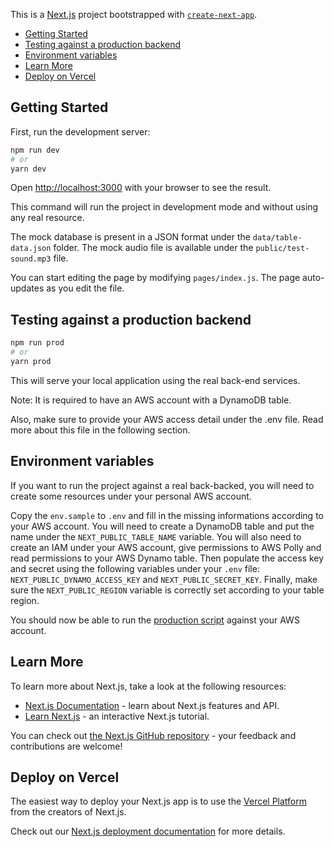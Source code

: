 This is a [Next.js](https://nextjs.org/) project bootstrapped with [`create-next-app`](https://github.com/vercel/next.js/tree/canary/packages/create-next-app).

- [Getting Started](#getting-started)
- [Testing against a production backend](#testing-against-a-production-backend)
- [Environment variables](#environment-variables)
- [Learn More](#learn-more)
- [Deploy on Vercel](#deploy-on-vercel)

## Getting Started

First, run the development server:

```bash
npm run dev
# or
yarn dev
```

Open [http://localhost:3000](http://localhost:3000) with your browser to see the result.

This command will run the project in development mode and without using any real resource.

The mock database is present in a JSON format under the `data/table-data.json` folder.
The mock audio file is available under the `public/test-sound.mp3` file.

You can start editing the page by modifying `pages/index.js`. The page auto-updates as you edit the file.

## Testing against a production backend

```bash
npm run prod
# or
yarn prod
```

This will serve your local application using the real back-end services.

Note: It is required to have an AWS account with a DynamoDB table.

Also, make sure to provide your AWS access detail under the .env file.
Read more about this file in the following section.

## Environment variables

If you want to run the project against a real back-backed, you will need to create some resources
under your personal AWS account.

Copy the `env.sample` to `.env` and fill in the missing informations according to your AWS account.
You will need to create a DynamoDB table and put the name under the `NEXT_PUBLIC_TABLE_NAME` variable.
You will also need to create an IAM under your AWS account, give permissions to AWS Polly and read
permissions to your AWS Dynamo table.
Then populate the access key and secret using the following variables under your `.env` file:
`NEXT_PUBLIC_DYNAMO_ACCESS_KEY` and `NEXT_PUBLIC_SECRET_KEY`.
Finally, make sure the `NEXT_PUBLIC_REGION` variable is correctly set according to your table region.

You should now be able to run the [production script](#testing-against-a-production-backend)
against your AWS account.

## Learn More

To learn more about Next.js, take a look at the following resources:

- [Next.js Documentation](https://nextjs.org/docs) - learn about Next.js features and API.
- [Learn Next.js](https://nextjs.org/learn) - an interactive Next.js tutorial.

You can check out [the Next.js GitHub repository](https://github.com/vercel/next.js/) - your feedback and contributions are welcome!

## Deploy on Vercel

The easiest way to deploy your Next.js app is to use the [Vercel Platform](https://vercel.com/new?utm_medium=default-template&filter=next.js&utm_source=create-next-app&utm_campaign=create-next-app-readme) from the creators of Next.js.

Check out our [Next.js deployment documentation](https://nextjs.org/docs/deployment) for more details.
